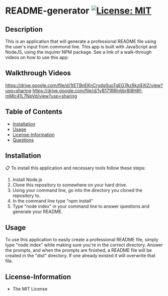 
# README-generator [![License: MIT](https://img.shields.io/badge/License-MIT-yellow.svg)](https://opensource.org/licenses/MIT)

## Description
This is an application that will generate a professional README file using the user's input from commond line. This app is built with JavaScript and NodeJS, using the inquirer NPM package. See a link of a walk-through videos on how to use this app:

## Walkthrough Videos

https://drive.google.com/file/d/1tETBnEKnCrydg0uoTgEG7Az9kziEjtlZ/view?usp=sharing
https://drive.google.com/file/d/1yB171RRlnljbr8I8H8f-mMlc41L7NpVd/view?usp=sharing

## Table of Contents
* [Installation](#Installation)
* [Usage](#Usage)
* [License-Information](#License-Information)
* [Questions](#Questions)

## Installation 
:clipboard:
To install this application and necessary tools follow these steps:
1. Install Node.js
2. Clone this repository to somewhere on your hard drive. 
3. Using your command line, go into the directory you cloned the repository to. 
4. In the command line type "npm install"
5. Type "node index" in your command line to answer questions and generate your README. 

  
## Usage
To use this application to easily create a professional README file, simply type "node index" while making sure you're in the correct directory. Answer the prompts, and when the prompts are finished, a README file will be created in the "dist" directory. If one already existed it will overwrite that file.


## License-Information 
  * The MIT License
  
  
  
